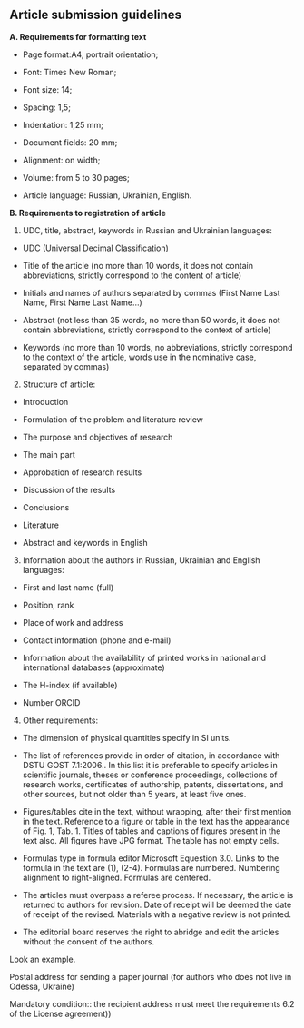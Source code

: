 ## Article submission guidelines

**А. Requirements for formatting text**

 - Page format:A4, portrait orientation;

 - Font: Times New Roman;

 - Font size: 14;

 - Spacing: 1,5;

 - Indentation: 1,25 mm;

 - Document fields: 20 mm;

 - Alignment: on width;

 - Volume: from 5 to 30 pages;

 - Article language: Russian, Ukrainian, English.

**B. Requirements to registration of article**

1. UDC, title, abstract, keywords in Russian and Ukrainian languages:

  - UDC (Universal Decimal Classification)

  - Title of the article (no more than 10 words, it does not contain abbreviations, strictly correspond to the content of article)

  - Initials and names of authors separated by commas (First Name Last Name, First Name Last Name…)

  - Abstract (not less than 35 words, no more than 50 words, it does not contain abbreviations, strictly correspond to the context of article)

  - Keywords (no more than 10 words, no abbreviations, strictly correspond to the context of the article, words use in the nominative case, separated by commas)

2. Structure of article:

  - Introduction

  - Formulation of the problem and literature review

  - The purpose and objectives of research

  - The main part

  - Approbation of research results

  - Discussion of the results

  - Conclusions

  - Literature

  - Abstract and keywords in English

3. Information about the authors in Russian, Ukrainian and English languages:

  - First and last name (full)

  - Position, rank

  - Place of work and address

  - Contact information (phone and e-mail)

  - Information about the availability of printed works in national and international databases (approximate)

  - The H-index (if available)

  - Number ORCID

4. Other requirements:

  - The dimension of physical quantities specify in SI units.

  - The list of references provide in order of citation, in accordance with DSTU GOST 7.1:2006.. In this list it is preferable to specify articles in scientific journals, theses or conference proceedings, collections of research works, certificates of authorship, patents, dissertations, and other sources, but not older than 5 years, at least five ones.

  - Figures/tables cite in the text, without wrapping, after their first mention in the text. Reference to a figure or table in the text has the appearance of Fig. 1, Tab. 1. Titles of tables and captions of figures present in the text also. All figures have JPG format. The table has not empty cells.

  - Formulas type in formula editor Microsoft Equestion 3.0. Links to the formula in the text are (1), (2-4). Formulas are numbered. Numbering alignment to right-aligned. Formulas are centered.

  - The articles must overpass a referee process. If necessary, the article is returned to authors for revision. Date of receipt will be deemed the date of receipt of the revised. Materials with a negative review is not printed.

  - The editorial board reserves the right to abridge and edit the articles without the consent of the authors.

Look an example.

Postal address for sending a paper journal (for authors who does not live in Odessa, Ukraine)

Mandatory condition:: the recipient address must meet the requirements 6.2 of the License agreement))